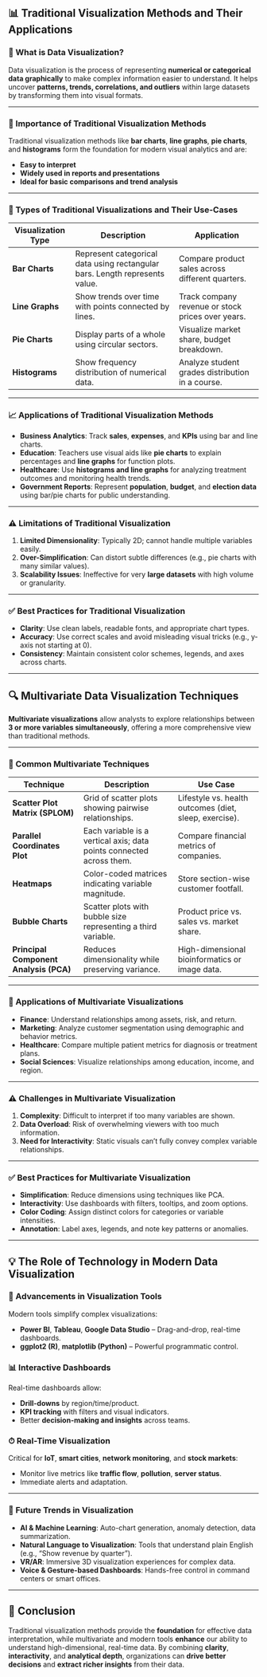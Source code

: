 

## 📊 Traditional Visualization Methods and Their Applications

### 📌 What is Data Visualization?

Data visualization is the process of representing **numerical or categorical data graphically** to make complex information easier to understand. It helps uncover **patterns, trends, correlations, and outliers** within large datasets by transforming them into visual formats.

---

### 🔹 Importance of Traditional Visualization Methods

Traditional visualization methods like **bar charts**, **line graphs**, **pie charts**, and **histograms** form the foundation for modern visual analytics and are:

* **Easy to interpret**
* **Widely used in reports and presentations**
* **Ideal for basic comparisons and trend analysis**

---

### 🔹 Types of Traditional Visualizations and Their Use-Cases

| Visualization Type | Description                                                                 | Application                                       |
| ------------------ | --------------------------------------------------------------------------- | ------------------------------------------------- |
| **Bar Charts**     | Represent categorical data using rectangular bars. Length represents value. | Compare product sales across different quarters.  |
| **Line Graphs**    | Show trends over time with points connected by lines.                       | Track company revenue or stock prices over years. |
| **Pie Charts**     | Display parts of a whole using circular sectors.                            | Visualize market share, budget breakdown.         |
| **Histograms**     | Show frequency distribution of numerical data.                              | Analyze student grades distribution in a course.  |

---

### 📈 Applications of Traditional Visualization Methods

* **Business Analytics**: Track **sales**, **expenses**, and **KPIs** using bar and line charts.
* **Education**: Teachers use visual aids like **pie charts** to explain percentages and **line graphs** for function plots.
* **Healthcare**: Use **histograms and line graphs** for analyzing treatment outcomes and monitoring health trends.
* **Government Reports**: Represent **population**, **budget**, and **election data** using bar/pie charts for public understanding.

---

### ⚠️ Limitations of Traditional Visualization

1. **Limited Dimensionality**: Typically 2D; cannot handle multiple variables easily.
2. **Over-Simplification**: Can distort subtle differences (e.g., pie charts with many similar values).
3. **Scalability Issues**: Ineffective for very **large datasets** with high volume or granularity.

---

### ✅ Best Practices for Traditional Visualization

* **Clarity**: Use clean labels, readable fonts, and appropriate chart types.
* **Accuracy**: Use correct scales and avoid misleading visual tricks (e.g., y-axis not starting at 0).
* **Consistency**: Maintain consistent color schemes, legends, and axes across charts.

---

## 🔍 Multivariate Data Visualization Techniques

**Multivariate visualizations** allow analysts to explore relationships between **3 or more variables simultaneously**, offering a more comprehensive view than traditional methods.

---

### 🔹 Common Multivariate Techniques

| Technique                              | Description                                                          | Use Case                                               |
| -------------------------------------- | -------------------------------------------------------------------- | ------------------------------------------------------ |
| **Scatter Plot Matrix (SPLOM)**        | Grid of scatter plots showing pairwise relationships.                | Lifestyle vs. health outcomes (diet, sleep, exercise). |
| **Parallel Coordinates Plot**          | Each variable is a vertical axis; data points connected across them. | Compare financial metrics of companies.                |
| **Heatmaps**                           | Color-coded matrices indicating variable magnitude.                  | Store section-wise customer footfall.                  |
| **Bubble Charts**                      | Scatter plots with bubble size representing a third variable.        | Product price vs. sales vs. market share.              |
| **Principal Component Analysis (PCA)** | Reduces dimensionality while preserving variance.                    | High-dimensional bioinformatics or image data.         |

---

### 🏥 Applications of Multivariate Visualizations

* **Finance**: Understand relationships among assets, risk, and return.
* **Marketing**: Analyze customer segmentation using demographic and behavior metrics.
* **Healthcare**: Compare multiple patient metrics for diagnosis or treatment plans.
* **Social Sciences**: Visualize relationships among education, income, and region.

---

### ⚠️ Challenges in Multivariate Visualization

1. **Complexity**: Difficult to interpret if too many variables are shown.
2. **Data Overload**: Risk of overwhelming viewers with too much information.
3. **Need for Interactivity**: Static visuals can’t fully convey complex variable relationships.

---

### ✅ Best Practices for Multivariate Visualization

* **Simplification**: Reduce dimensions using techniques like PCA.
* **Interactivity**: Use dashboards with filters, tooltips, and zoom options.
* **Color Coding**: Assign distinct colors for categories or variable intensities.
* **Annotation**: Label axes, legends, and note key patterns or anomalies.

---

## 💡 The Role of Technology in Modern Data Visualization

### 🔧 Advancements in Visualization Tools

Modern tools simplify complex visualizations:

* **Power BI**, **Tableau**, **Google Data Studio** – Drag-and-drop, real-time dashboards.
* **ggplot2 (R)**, **matplotlib (Python)** – Powerful programmatic control.

### 📊 Interactive Dashboards

Real-time dashboards allow:

* **Drill-downs** by region/time/product.
* **KPI tracking** with filters and visual indicators.
* Better **decision-making and insights** across teams.

### ⏱ Real-Time Visualization

Critical for **IoT**, **smart cities**, **network monitoring**, and **stock markets**:

* Monitor live metrics like **traffic flow**, **pollution**, **server status**.
* Immediate alerts and adaptation.

---

### 🚀 Future Trends in Visualization

* **AI & Machine Learning**: Auto-chart generation, anomaly detection, data summarization.
* **Natural Language to Visualization**: Tools that understand plain English (e.g., “Show revenue by quarter”).
* **VR/AR**: Immersive 3D visualization experiences for complex data.
* **Voice & Gesture-based Dashboards**: Hands-free control in command centers or smart offices.

---

## 🧠 Conclusion

Traditional visualization methods provide the **foundation** for effective data interpretation, while multivariate and modern tools **enhance** our ability to understand high-dimensional, real-time data. By combining **clarity**, **interactivity**, and **analytical depth**, organizations can **drive better decisions** and **extract richer insights** from their data.
